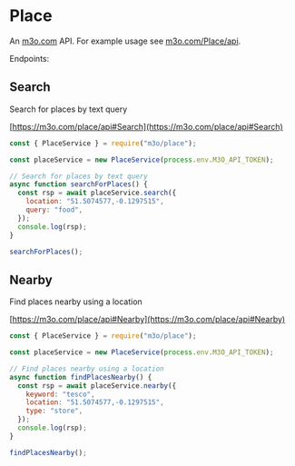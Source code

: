 # Place

An [m3o.com](https://m3o.com) API. For example usage see [m3o.com/Place/api](https://m3o.com/Place/api).

Endpoints:

## Search

Search for places by text query

[https://m3o.com/place/api#Search](https://m3o.com/place/api#Search)

```js
const { PlaceService } = require("m3o/place");

const placeService = new PlaceService(process.env.M3O_API_TOKEN);

// Search for places by text query
async function searchForPlaces() {
  const rsp = await placeService.search({
    location: "51.5074577,-0.1297515",
    query: "food",
  });
  console.log(rsp);
}

searchForPlaces();
```

## Nearby

Find places nearby using a location

[https://m3o.com/place/api#Nearby](https://m3o.com/place/api#Nearby)

```js
const { PlaceService } = require("m3o/place");

const placeService = new PlaceService(process.env.M3O_API_TOKEN);

// Find places nearby using a location
async function findPlacesNearby() {
  const rsp = await placeService.nearby({
    keyword: "tesco",
    location: "51.5074577,-0.1297515",
    type: "store",
  });
  console.log(rsp);
}

findPlacesNearby();
```
